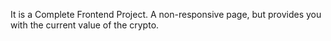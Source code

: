 It is a Complete Frontend Project.
A non-responsive page, but provides you with the current value of the crypto.

